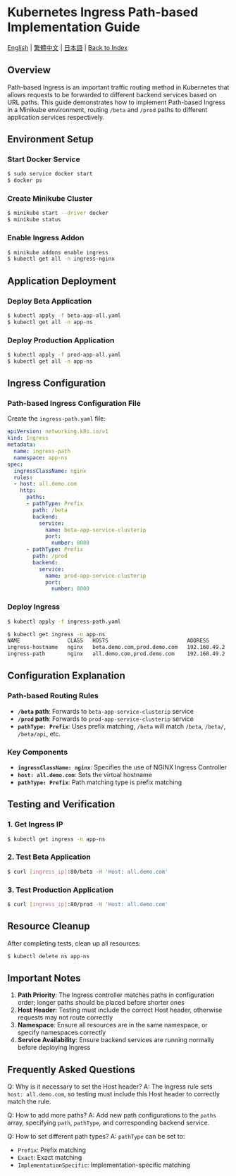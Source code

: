 # Kubernetes Ingress Path-based Implementation Guide

[English](../en/30_k8s_ingress_path_based.md) | [繁體中文](../zh-tw/30_k8s_ingress_path_based.md) | [日本語](../ja/30_k8s_ingress_path_based.md) | [Back to Index](../README.md)

## Overview

Path-based Ingress is an important traffic routing method in Kubernetes that allows requests to be forwarded to different backend services based on URL paths. This guide demonstrates how to implement Path-based Ingress in a Minikube environment, routing `/beta` and `/prod` paths to different application services respectively.

## Environment Setup

### Start Docker Service

```bash
$ sudo service docker start
$ docker ps
```

### Create Minikube Cluster

```bash
$ minikube start --driver docker
$ minikube status
```

### Enable Ingress Addon

```bash
$ minikube addons enable ingress
$ kubectl get all -n ingress-nginx
```

## Application Deployment

### Deploy Beta Application

```bash
$ kubectl apply -f beta-app-all.yaml
$ kubectl get all -n app-ns
```

### Deploy Production Application

```bash
$ kubectl apply -f prod-app-all.yaml
$ kubectl get all -n app-ns
```

## Ingress Configuration

### Path-based Ingress Configuration File

Create the `ingress-path.yaml` file:

```yaml
apiVersion: networking.k8s.io/v1
kind: Ingress
metadata:
  name: ingress-path
  namespace: app-ns
spec:
  ingressClassName: nginx
  rules:
  - host: all.demo.com
    http:
      paths:
      - pathType: Prefix
        path: /beta
        backend:
          service:
            name: beta-app-service-clusterip
            port:
              number: 8080
      - pathType: Prefix
        path: /prod
        backend:
          service:
            name: prod-app-service-clusterip
            port:
              number: 8080
```

### Deploy Ingress

```bash
$ kubectl apply -f ingress-path.yaml

$ kubectl get ingress -n app-ns
NAME               CLASS   HOSTS                         ADDRESS        PORTS   AGE
ingress-hostname   nginx   beta.demo.com,prod.demo.com   192.168.49.2   80      26m
ingress-path       nginx   all.demo.com,prod.demo.com    192.168.49.2   80      63s
```

## Configuration Explanation

### Path-based Routing Rules

- **`/beta` path**: Forwards to `beta-app-service-clusterip` service
- **`/prod` path**: Forwards to `prod-app-service-clusterip` service
- **`pathType: Prefix`**: Uses prefix matching, `/beta` will match `/beta`, `/beta/`, `/beta/api`, etc.

### Key Components

- **`ingressClassName: nginx`**: Specifies the use of NGINX Ingress Controller
- **`host: all.demo.com`**: Sets the virtual hostname
- **`pathType: Prefix`**: Path matching type is prefix matching

## Testing and Verification

### 1. Get Ingress IP

```bash
$ kubectl get ingress -n app-ns
```

### 2. Test Beta Application

```bash
$ curl [ingress_ip]:80/beta -H 'Host: all.demo.com'
```

### 3. Test Production Application

```bash
$ curl [ingress_ip]:80/prod -H 'Host: all.demo.com'
```

## Resource Cleanup

After completing tests, clean up all resources:

```bash
$ kubectl delete ns app-ns
```

## Important Notes

1. **Path Priority**: The Ingress controller matches paths in configuration order; longer paths should be placed before shorter ones
2. **Host Header**: Testing must include the correct Host header, otherwise requests may not route correctly
3. **Namespace**: Ensure all resources are in the same namespace, or specify namespaces correctly
4. **Service Availability**: Ensure backend services are running normally before deploying Ingress

## Frequently Asked Questions

Q: Why is it necessary to set the Host header?
A: The Ingress rule sets `host: all.demo.com`, so testing must include this Host header to correctly match the rule.

Q: How to add more paths?
A: Add new path configurations to the `paths` array, specifying `path`, `pathType`, and corresponding backend service.

Q: How to set different path types?
A: `pathType` can be set to:
- `Prefix`: Prefix matching
- `Exact`: Exact matching
- `ImplementationSpecific`: Implementation-specific matching